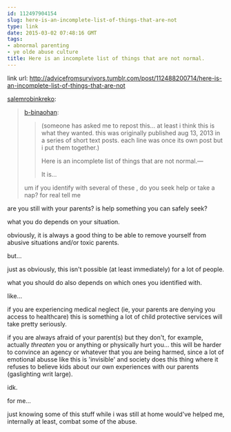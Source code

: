 ```yaml
---
id: 112497904154
slug: here-is-an-incomplete-list-of-things-that-are-not
type: link
date: 2015-03-02 07:48:16 GMT
tags:
- abnormal parenting
- ye olde abuse culture
title: Here is an incomplete list of things that are not normal.
---
```

link url: http://advicefromsurvivors.tumblr.com/post/112488200714/here-is-an-incomplete-list-of-things-that-are-not

<p><a href="http://salemrobinkreko.tumblr.com/post/112489030309/here-is-an-incomplete-list-of-things-that-are-not" class="tumblr_blog">salemrobinkreko</a>:</p>

<blockquote><p><a href="http://xd.binaohan.org/post/106275671649/here-is-an-incomplete-list-of-things-that-are-not" class="tumblr_blog">b-binaohan</a>:</p>
<blockquote>
<p>(someone has asked me to repost this… at least i think this is what they wanted. this was originally published aug 13, 2013 in a series of short text posts. each line was once its own post but i put them together.)</p> <p>Here is an incomplete list of things that are not normal.—</p> <p>It is&#8230;</p>
</blockquote>

<p>um if you identify with several of these , do you seek help or take a nap? for real tell me</p></blockquote>

are you still with your parents? is help something you can safely seek? 

what you do depends on your situation.

obviously, it is always a good thing to be able to remove yourself from abusive situations and/or toxic parents. 

but...

just as obviously, this isn't possible (at least immediately) for a lot of people. 

what you should do also depends on which ones you identified with.

like...

if you are experiencing medical neglect (ie, your parents are denying you access to healthcare) this is something a lot of child protective services will take pretty seriously. 

if you are always afraid of your parent(s) but they don't, for example, actually _threaten_ you or anything or physically hurt you... this will be harder to convince an agency or whatever that you are being harmed, since a lot of emotional abusse like this is 'invisible' and society does this thing where it refuses to believe kids about our own experiences with our parents (gaslighting writ large). 

idk.

for me...

just knowing some of this stuff while i was still at home would've helped me, internally at least, combat some of the abuse. 